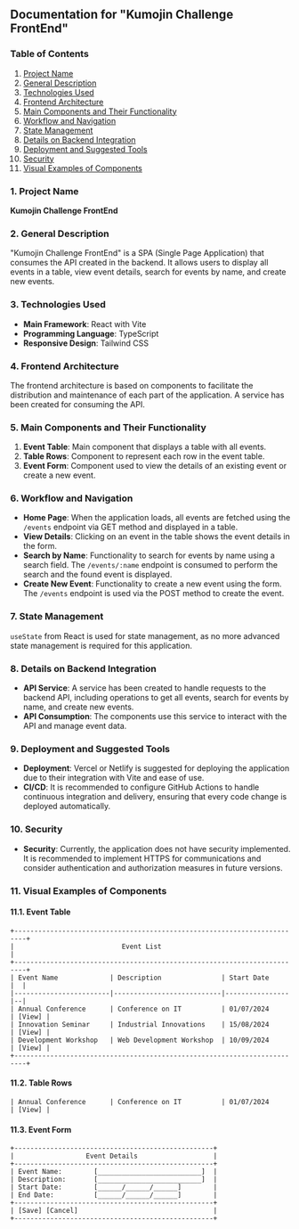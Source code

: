 ## Documentation for "Kumojin Challenge FrontEnd"

### Table of Contents
1. [Project Name](#1-project-name)
2. [General Description](#2-general-description)
3. [Technologies Used](#3-technologies-used)
4. [Frontend Architecture](#4-frontend-architecture)
5. [Main Components and Their Functionality](#5-main-components-and-their-functionality)
6. [Workflow and Navigation](#6-workflow-and-navigation)
7. [State Management](#7-state-management)
8. [Details on Backend Integration](#8-details-on-backend-integration)
9. [Deployment and Suggested Tools](#9-deployment-and-suggested-tools)
10. [Security](#10-security)
11. [Visual Examples of Components](#11-visual-examples-of-components)

### 1. Project Name
**Kumojin Challenge FrontEnd**

### 2. General Description
"Kumojin Challenge FrontEnd" is a SPA (Single Page Application) that consumes the API created in the backend. It allows users to display all events in a table, view event details, search for events by name, and create new events.

### 3. Technologies Used
- **Main Framework**: React with Vite
- **Programming Language**: TypeScript
- **Responsive Design**: Tailwind CSS

### 4. Frontend Architecture
The frontend architecture is based on components to facilitate the distribution and maintenance of each part of the application. A service has been created for consuming the API.

### 5. Main Components and Their Functionality
1. **Event Table**: Main component that displays a table with all events.
2. **Table Rows**: Component to represent each row in the event table.
3. **Event Form**: Component used to view the details of an existing event or create a new event.

### 6. Workflow and Navigation
- **Home Page**: When the application loads, all events are fetched using the `/events` endpoint via GET method and displayed in a table.
- **View Details**: Clicking on an event in the table shows the event details in the form.
- **Search by Name**: Functionality to search for events by name using a search field. The `/events/:name` endpoint is consumed to perform the search and the found event is displayed.
- **Create New Event**: Functionality to create a new event using the form. The `/events` endpoint is used via the POST method to create the event.

### 7. State Management
`useState` from React is used for state management, as no more advanced state management is required for this application.

### 8. Details on Backend Integration
- **API Service**: A service has been created to handle requests to the backend API, including operations to get all events, search for events by name, and create new events.
- **API Consumption**: The components use this service to interact with the API and manage event data.

### 9. Deployment and Suggested Tools
- **Deployment**: Vercel or Netlify is suggested for deploying the application due to their integration with Vite and ease of use.
- **CI/CD**: It is recommended to configure GitHub Actions to handle continuous integration and delivery, ensuring that every code change is deployed automatically.

### 10. Security
- **Security**: Currently, the application does not have security implemented. It is recommended to implement HTTPS for communications and consider authentication and authorization measures in future versions.

### 11. Visual Examples of Components

#### 11.1. Event Table
```plaintext
+-------------------------------------------------------------------------+
|                           Event List                                    |
+-------------------------------------------------------------------------+
| Event Name             | Description               | Start Date     |  |
|------------------------|---------------------------|----------------|--|
| Annual Conference      | Conference on IT          | 01/07/2024     | [View] |
| Innovation Seminar     | Industrial Innovations    | 15/08/2024     | [View] |
| Development Workshop   | Web Development Workshop  | 10/09/2024     | [View] |
+-------------------------------------------------------------------------+
```
#### 11.2. Table Rows
```plaintext
| Annual Conference      | Conference on IT          | 01/07/2024     | [View] |
```
#### 11.3. Event Form
```plaintext
+--------------------------------------------------+
|                  Event Details                   |
+--------------------------------------------------+
| Event Name:        [__________________________]  |
| Description:       [__________________________]  |
| Start Date:        [______/______/______]        |
| End Date:          [______/______/______]        |
+--------------------------------------------------+
| [Save] [Cancel]                                  |
+--------------------------------------------------+
```
